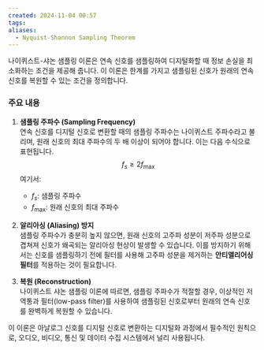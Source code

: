 ```yaml
---
created: 2024-11-04 00:57
tags: 
aliases:
  - Nyquist-Shannon Sampling Theorem
---
```

나이퀴스트-샤논 샘플링 이론은 연속 신호를 샘플링하여 디지털화할 때 정보 손실을 최소화하는 조건을 제공해 줍니다. 이 이론은 한계를 가지고 샘플링된 신호가 원래의 연속 신호를 복원할 수 있는 조건을 정의합니다.

### 주요 내용
1. **샘플링 주파수 (Sampling Frequency)**  
   연속 신호를 디지털 신호로 변환할 때의 샘플링 주파수는 나이퀴스트 주파수라고 불리며, 원래 신호의 최대 주파수의 두 배 이상이 되어야 합니다. 이는 다음 수식으로 표현됩니다.
   $$f_s \geq 2f_{\text{max}}$$
   여기서:
   - $f_s$: 샘플링 주파수
   - $f_{\text{max}}$: 원래 신호의 최대 주파수

2. **알리아싱 (Aliasing) 방지**  
   샘플링 주파수가 충분히 높지 않으면, 원래 신호의 고주파 성분이 저주파 성분으로 겹쳐져 신호가 왜곡되는 알리아싱 현상이 발생할 수 있습니다. 이를 방지하기 위해서는 신호를 샘플링하기 전에 필터를 사용해 고주파 성분을 제거하는 **안티앨리어싱 필터**를 적용하는 것이 필요합니다.

3. **복원 (Reconstruction)**  
   나이퀴스트 샤논 샘플링 이론에 따르면, 샘플링 주파수가 적절할 경우, 이상적인 저역통과 필터(low-pass filter)를 사용하여 샘플링된 신호로부터 원래의 연속 신호를 완벽하게 복원할 수 있습니다.

이 이론은 아날로그 신호를 디지털 신호로 변환하는 디지털화 과정에서 필수적인 원칙으로, 오디오, 비디오, 통신 및 데이터 수집 시스템에서 널리 사용됩니다.
